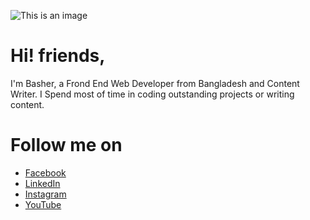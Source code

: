 ![This is an image](https://media-exp1.licdn.com/dms/image/C5616AQGfT-bozbHc0A/profile-displaybackgroundimage-shrink_200_800/0/1631906741042?e=1638403200&v=beta&t=eTRqquIllBd3AIaK0pMwxKR3mL3mH-C3c8DO9UUnWno)
# Hi! friends,
I'm Basher, a Frond End Web Developer from  Bangladesh and Content Writer. I Spend most of time in coding outstanding projects or writing content.
<!---
bashersir/bashersir is a ✨ special ✨ repository because its `README.md` (this file) appears on your GitHub profile.
You can click the Preview link to take a look at your changes.
--->
# Follow me on
* [Facebook](https://www.facebook.com/bashersir)
* [LinkedIn](https://www.linkedin.com/in/bashersir/)
* [Instagram](https://www.instagram.com/bashersir/)
* [YouTube](https://www.youtube.com/channel/UCScQ-dDOY5QM4deMUbgnJ9A)

